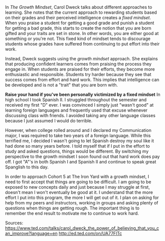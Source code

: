 In _The Growth Mindset_, Carol Dweck talks about different approaches to learning. She notes that the current approach to rewarding students based on their grades and their perceived intelligence creates a _fixed mindset_. When you praise a student for getting a good grade and punish a student for getting a bad grade, this starts to create the notion that you are born gifted and your traits are set in stone. In other words, you are either good at something or you're not. This fixed kind of mindset tends to discourage students whose grades have suffered from continuing to put effort into their work.

Instead, Dweck suggests using the _growth mindset_ approach. She explains that producing confident learners comes from praising the process they engage in. When students are praised for their efforts, they become more enthusiastic and responsible. Students try harder because they see that success comes from effort and hard work. This implies that intelligence can be developed and is not a "trait" that you are born with.

**Raise your hand if you've been personally victimized by a fixed mindset**
In high school I took Spanish II. I struggled throughout the semester and received my first "D" ever. I was convinced I simply just "wasn't good" at learning foreign languages and frequently used that excuse whenever discussing class with friends. I avoided taking any other language classes because I just assumed I would do terrible.

However, when college rolled around and I declared my Communication major, I was required to take two years of a foreign language. While this terrified me, I decided I wasn't going to let Spanish destroy my soul like it had done so many years before. I told myself that if I put in the effort to study and asked questions, things would be different. By switching my perspective to the growth mindset I soon found out that hard work does pay off. I got "A"'s in both Spanish I and Spanish II and continue to speak great Spanglish to this day.

In order to approach Cohort 5 at The Iron Yard with a growth mindset, I need to first accept that things are going to be difficult. I am going to be exposed to new concepts daily and just because I may struggle at first, doesn't mean I won't eventually be good at it. I understand that the more effort I put into this program, the more I will get out of it. I plan on asking for help from my peers and instructors, working in groups and asking plenty of questions when things are getting rough. The important thing is to remember the end result to motivate me to continue to work hard.

Sources:
https://www.ted.com/talks/carol_dweck_the_power_of_believing_that_you_can_improve?language=en
http://ed.ted.com/on/UA77FlTc

